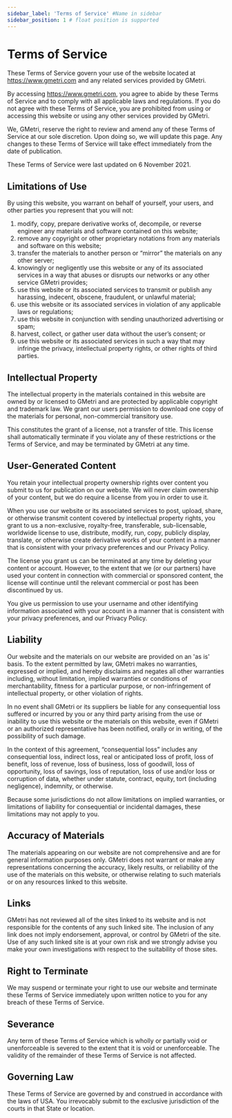 ```yaml
---
sidebar_label: 'Terms of Service' #Name in sidebar
sidebar_position: 1 # float position is supported
---
```


# Terms of Service

These Terms of Service govern your use of the website located at https://www.gmetri.com and any related services provided by GMetri.


By accessing https://www.gmetri.com, you agree to abide by these Terms of Service and to comply with all applicable laws and regulations. If you do not agree with these Terms of Service, you are prohibited from using or accessing this website or using any other services provided by GMetri.


We, GMetri, reserve the right to review and amend any of these Terms of Service at our sole discretion. Upon doing so, we will update this page. Any changes to these Terms of Service will take effect immediately from the date of publication.


These Terms of Service were last updated on 6 November 2021.

## Limitations of Use

By using this website, you warrant on behalf of yourself, your users, and other parties you represent that you will not:


1. modify, copy, prepare derivative works of, decompile, or reverse engineer any materials and software contained on this website;
2. remove any copyright or other proprietary notations from any materials and software on this website;
3. transfer the materials to another person or “mirror” the materials on any other server;
4. knowingly or negligently use this website or any of its associated services in a way that abuses or disrupts our networks or any other service GMetri provides;
5. use this website or its associated services to transmit or publish any harassing, indecent, obscene, fraudulent, or unlawful material;
6. use this website or its associated services in violation of any applicable laws or regulations;
7. use this website in conjunction with sending unauthorized advertising or spam;
8. harvest, collect, or gather user data without the user’s consent; or
9. use this website or its associated services in such a way that may infringe the privacy, intellectual property rights, or other rights of third parties.

## Intellectual Property

The intellectual property in the materials contained in this website are owned by or licensed to GMetri and are protected by applicable copyright and trademark law. We grant our users permission to download one copy of the materials for personal, non-commercial transitory use.


This constitutes the grant of a license, not a transfer of title. This license shall automatically terminate if you violate any of these restrictions or the Terms of Service, and may be terminated by GMetri at any time.

## User-Generated Content

You retain your intellectual property ownership rights over content you submit to us for publication on our website. We will never claim ownership of your content, but we do require a license from you in order to use it.


When you use our website or its associated services to post, upload, share, or otherwise transmit content covered by intellectual property rights, you grant to us a non-exclusive, royalty-free, transferable, sub-licensable, worldwide license to use, distribute, modify, run, copy, publicly display, translate, or otherwise create derivative works of your content in a manner that is consistent with your privacy preferences and our Privacy Policy.


The license you grant us can be terminated at any time by deleting your content or account. However, to the extent that we (or our partners) have used your content in connection with commercial or sponsored content, the license will continue until the relevant commercial or post has been discontinued by us.


You give us permission to use your username and other identifying information associated with your account in a manner that is consistent with your privacy preferences, and our Privacy Policy.

## Liability

Our website and the materials on our website are provided on an 'as is' basis. To the extent permitted by law, GMetri makes no warranties, expressed or implied, and hereby disclaims and negates all other warranties including, without limitation, implied warranties or conditions of merchantability, fitness for a particular purpose, or non-infringement of intellectual property, or other violation of rights.


In no event shall GMetri or its suppliers be liable for any consequential loss suffered or incurred by you or any third party arising from the use or inability to use this website or the materials on this website, even if GMetri or an authorized representative has been notified, orally or in writing, of the possibility of such damage.


In the context of this agreement, “consequential loss” includes any consequential loss, indirect loss, real or anticipated loss of profit, loss of benefit, loss of revenue, loss of business, loss of goodwill, loss of opportunity, loss of savings, loss of reputation, loss of use and/or loss or corruption of data, whether under statute, contract, equity, tort (including negligence), indemnity, or otherwise.


Because some jurisdictions do not allow limitations on implied warranties, or limitations of liability for consequential or incidental damages, these limitations may not apply to you.

## Accuracy of Materials

The materials appearing on our website are not comprehensive and are for general information purposes only. GMetri does not warrant or make any representations concerning the accuracy, likely results, or reliability of the use of the materials on this website, or otherwise relating to such materials or on any resources linked to this website.

## Links

GMetri has not reviewed all of the sites linked to its website and is not responsible for the contents of any such linked site. The inclusion of any link does not imply endorsement, approval, or control by GMetri of the site. Use of any such linked site is at your own risk and we strongly advise you make your own investigations with respect to the suitability of those sites.

## Right to Terminate

We may suspend or terminate your right to use our website and terminate these Terms of Service immediately upon written notice to you for any breach of these Terms of Service.

## Severance

Any term of these Terms of Service which is wholly or partially void or unenforceable is severed to the extent that it is void or unenforceable. The validity of the remainder of these Terms of Service is not affected.

## Governing Law

These Terms of Service are governed by and construed in accordance with the laws of USA. You irrevocably submit to the exclusive jurisdiction of the courts in that State or location.

